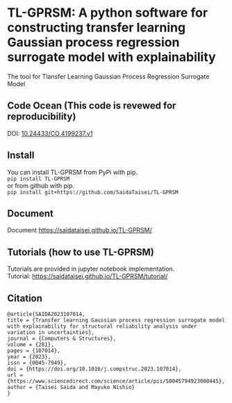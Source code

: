 # TL-GPRSM: A python software for constructing transfer learning Gaussian process regression surrogate model with explainability
The tool for Tlansfer Learning Gaussian Process Regression Surrogate Model

## Code Ocean (This code is revewed for reproducibility)
DOI: [10.24433/CO.4199237.v1](https://doi.org/10.24433/CO.4199237.v1)

## Install
You can install TL-GPRSM from PyPi with pip.  
`pip install TL-GPRSM`  
or from github with pip.  
`pip install git+https://github.com/SaidaTaisei/TL-GPRSM`  

## Document
Document https://saidataisei.github.io/TL-GPRSM/

## Tutorials (how to use TL-GPRSM)
Tutorials are provided in jupyter notebook implementation.  
Tutorial: https://saidataisei.github.io/TL-GPRSM/tutorial/

## Citation
```
@article{SAIDA2023107014,
title = {Transfer learning Gaussian process regression surrogate model with explainability for structural reliability analysis under variation in uncertainties},
journal = {Computers & Structures},
volume = {281},
pages = {107014},
year = {2023},
issn = {0045-7949},
doi = {https://doi.org/10.1016/j.compstruc.2023.107014},
url = {https://www.sciencedirect.com/science/article/pii/S0045794923000445},
author = {Taisei Saida and Mayuko Nishio}
}
```
